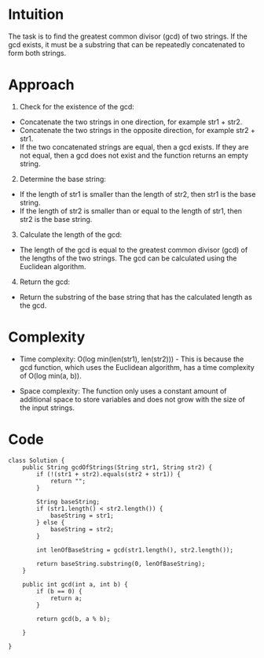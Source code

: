# Intuition

The task is to find the greatest common divisor (gcd) of two strings. If the gcd exists, it must be a substring that can be repeatedly concatenated to form both strings.

# Approach

1. Check for the existence of the gcd:

- Concatenate the two strings in one direction, for example str1 + str2.
- Concatenate the two strings in the opposite direction, for example str2 + str1.
- If the two concatenated strings are equal, then a gcd exists. If they are not equal, then a gcd does not exist and the function returns an empty string.

2. Determine the base string:

- If the length of str1 is smaller than the length of str2, then str1 is the base string.
- If the length of str2 is smaller than or equal to the length of str1, then str2 is the base string.

3. Calculate the length of the gcd:

- The length of the gcd is equal to the greatest common divisor (gcd) of the lengths of the two strings. The gcd can be calculated using the Euclidean algorithm.

4. Return the gcd:

- Return the substring of the base string that has the calculated length as the gcd.

# Complexity

- Time complexity:
  O(log min(len(str1), len(str2))) - This is because the gcd function, which uses the Euclidean algorithm, has a time complexity of O(log min(a, b)).

- Space complexity:
  The function only uses a constant amount of additional space to store variables and does not grow with the size of the input strings.

# Code

```
class Solution {
    public String gcdOfStrings(String str1, String str2) {
        if (!(str1 + str2).equals(str2 + str1)) {
            return "";
        }

        String baseString;
        if (str1.length() < str2.length()) {
            baseString = str1;
        } else {
            baseString = str2;
        }

        int lenOfBaseString = gcd(str1.length(), str2.length());

        return baseString.substring(0, lenOfBaseString);
    }

    public int gcd(int a, int b) {
        if (b == 0) {
            return a;
        }

        return gcd(b, a % b);

    }

}

```
